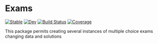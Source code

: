 # Exams

[![Stable](https://img.shields.io/badge/docs-stable-blue.svg)](https://principejavier.github.io/Exams.jl/stable)
[![Dev](https://img.shields.io/badge/docs-dev-blue.svg)](https://principejavier.github.io/Exams.jl/dev)
[![Build Status](https://github.com/principejavier/Exams.jl/actions/workflows/CI.yml/badge.svg?branch=main)](https://github.com/principejavier/Exams.jl/actions/workflows/CI.yml?query=branch%3Amain)
[![Coverage](https://codecov.io/gh/principejavier/Exams.jl/branch/main/graph/badge.svg)](https://codecov.io/gh/principejavier/Exams.jl)


This package permits creating several instances of multiple choice exams changing data and solutions